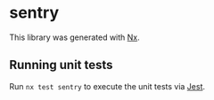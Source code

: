 # sentry

This library was generated with [Nx](https://nx.dev).

## Running unit tests

Run `nx test sentry` to execute the unit tests via [Jest](https://jestjs.io).
